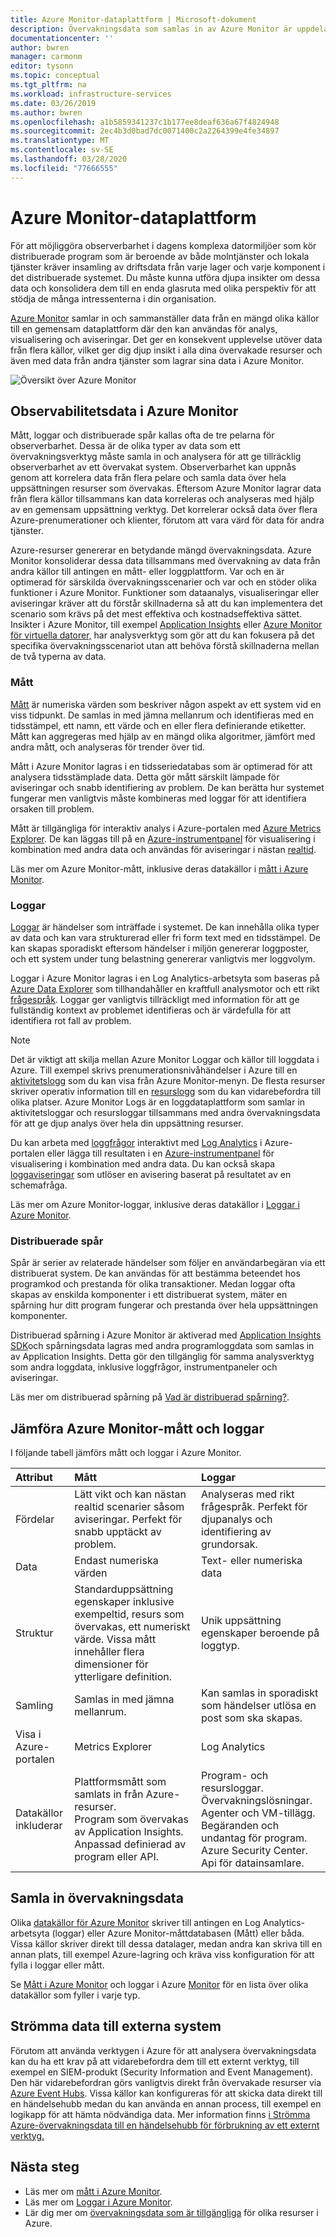 ```yaml
---
title: Azure Monitor-dataplattform | Microsoft-dokument
description: Övervakningsdata som samlas in av Azure Monitor är uppdelade i mått som är lätta och kan stödja scenarier och loggar i nära realtid som används för avancerad analys.
documentationcenter: ''
author: bwren
manager: carmonm
editor: tysonn
ms.topic: conceptual
ms.tgt_pltfrm: na
ms.workload: infrastructure-services
ms.date: 03/26/2019
ms.author: bwren
ms.openlocfilehash: a1b5859341237c1b177ee8deaf636a67f4824948
ms.sourcegitcommit: 2ec4b3d0bad7dc0071400c2a2264399e4fe34897
ms.translationtype: MT
ms.contentlocale: sv-SE
ms.lasthandoff: 03/28/2020
ms.locfileid: "77666555"
---
```

# <a name="azure-monitor-data-platform"></a>Azure Monitor-dataplattform

För att möjliggöra observerbarhet i dagens komplexa datormiljöer som kör distribuerade program som är beroende av både molntjänster och lokala tjänster kräver insamling av driftsdata från varje lager och varje komponent i det distribuerade systemet. Du måste kunna utföra djupa insikter om dessa data och konsolidera dem till en enda glasruta med olika perspektiv för att stödja de många intressenterna i din organisation.

[Azure Monitor](../overview.md) samlar in och sammanställer data från en mängd olika källor till en gemensam dataplattform där den kan användas för analys, visualisering och aviseringar. Det ger en konsekvent upplevelse utöver data från flera källor, vilket ger dig djup insikt i alla dina övervakade resurser och även med data från andra tjänster som lagrar sina data i Azure Monitor.


![Översikt över Azure Monitor](media/data-platform/overview.png)

## <a name="observability-data-in-azure-monitor"></a>Observabilitetsdata i Azure Monitor
Mått, loggar och distribuerade spår kallas ofta de tre pelarna för observerbarhet. Dessa är de olika typer av data som ett övervakningsverktyg måste samla in och analysera för att ge tillräcklig observerbarhet av ett övervakat system. Observerbarhet kan uppnås genom att korrelera data från flera pelare och samla data över hela uppsättningen resurser som övervakas. Eftersom Azure Monitor lagrar data från flera källor tillsammans kan data korreleras och analyseras med hjälp av en gemensam uppsättning verktyg. Det korrelerar också data över flera Azure-prenumerationer och klienter, förutom att vara värd för data för andra tjänster.

Azure-resurser genererar en betydande mängd övervakningsdata. Azure Monitor konsoliderar dessa data tillsammans med övervakning av data från andra källor till antingen en mått- eller loggplattform. Var och en är optimerad för särskilda övervakningsscenarier och var och en stöder olika funktioner i Azure Monitor. Funktioner som dataanalys, visualiseringar eller aviseringar kräver att du förstår skillnaderna så att du kan implementera det scenario som krävs på det mest effektiva och kostnadseffektiva sättet. Insikter i Azure Monitor, till exempel [Application Insights](../app/app-insights-overview.md) eller [Azure Monitor för virtuella datorer,](../insights/vminsights-overview.md) har analysverktyg som gör att du kan fokusera på det specifika övervakningsscenariot utan att behöva förstå skillnaderna mellan de två typerna av data. 


### <a name="metrics"></a>Mått
[Mått](data-platform-metrics.md) är numeriska värden som beskriver någon aspekt av ett system vid en viss tidpunkt. De samlas in med jämna mellanrum och identifieras med en tidsstämpel, ett namn, ett värde och en eller flera definierande etiketter. Mått kan aggregeras med hjälp av en mängd olika algoritmer, jämfört med andra mått, och analyseras för trender över tid. 

Mått i Azure Monitor lagras i en tidsseriedatabas som är optimerad för att analysera tidsstämplade data. Detta gör mått särskilt lämpade för aviseringar och snabb identifiering av problem. De kan berätta hur systemet fungerar men vanligtvis måste kombineras med loggar för att identifiera orsaken till problem.

Mått är tillgängliga för interaktiv analys i Azure-portalen med [Azure Metrics Explorer](../platform/metrics-getting-started.md). De kan läggas till på en [Azure-instrumentpanel](../learn/tutorial-app-dashboards.md) för visualisering i kombination med andra data och användas för aviseringar i nästan [realtid](alerts-metric.md).

Läs mer om Azure Monitor-mått, inklusive deras datakällor i [mått i Azure Monitor](data-platform-metrics.md).

### <a name="logs"></a>Loggar
[Loggar](data-platform-logs.md) är händelser som inträffade i systemet. De kan innehålla olika typer av data och kan vara strukturerad eller fri form text med en tidsstämpel. De kan skapas sporadiskt eftersom händelser i miljön genererar loggposter, och ett system under tung belastning genererar vanligtvis mer loggvolym.

Loggar i Azure Monitor lagras i en Log Analytics-arbetsyta som baseras på [Azure Data Explorer](/azure/data-explorer/) som tillhandahåller en kraftfull analysmotor och ett rikt [frågespråk](/azure/kusto/query/). Loggar ger vanligtvis tillräckligt med information för att ge fullständig kontext av problemet identifieras och är värdefulla för att identifiera rot fall av problem.

> [!NOTE]
> Det är viktigt att skilja mellan Azure Monitor Loggar och källor till loggdata i Azure. Till exempel skrivs prenumerationsnivåhändelser i Azure till en [aktivitetslogg](platform-logs-overview.md) som du kan visa från Azure Monitor-menyn. De flesta resurser skriver operativ information till en [resurslogg](platform-logs-overview.md) som du kan vidarebefordra till olika platser. Azure Monitor Logs är en loggdataplattform som samlar in aktivitetsloggar och resursloggar tillsammans med andra övervakningsdata för att ge djup analys över hela din uppsättning resurser.


 Du kan arbeta med [loggfrågor](../log-query/log-query-overview.md) interaktivt med [Log Analytics](../log-query/portals.md) i Azure-portalen eller lägga till resultaten i en [Azure-instrumentpanel](../learn/tutorial-app-dashboards.md) för visualisering i kombination med andra data. Du kan också skapa [loggaviseringar](alerts-log.md) som utlöser en avisering baserat på resultatet av en schemafråga.

Läs mer om Azure Monitor-loggar, inklusive deras datakällor i [Loggar i Azure Monitor](data-platform-logs.md).

### <a name="distributed-traces"></a>Distribuerade spår
Spår är serier av relaterade händelser som följer en användarbegäran via ett distribuerat system. De kan användas för att bestämma beteendet hos programkod och prestanda för olika transaktioner. Medan loggar ofta skapas av enskilda komponenter i ett distribuerat system, mäter en spårning hur ditt program fungerar och prestanda över hela uppsättningen komponenter.

Distribuerad spårning i Azure Monitor är aktiverad med [Application Insights SDK](../app/distributed-tracing.md)och spårningsdata lagras med andra programloggdata som samlas in av Application Insights. Detta gör den tillgänglig för samma analysverktyg som andra loggdata, inklusive loggfrågor, instrumentpaneler och aviseringar.

Läs mer om distribuerad spårning på [Vad är distribuerad spårning?](../app/distributed-tracing.md).


## <a name="compare-azure-monitor-metrics-and-logs"></a>Jämföra Azure Monitor-mått och loggar

I följande tabell jämförs mått och loggar i Azure Monitor.

| Attribut  | Mått | Loggar |
|:---|:---|:---|
| Fördelar | Lätt vikt och kan nästan realtid scenarier såsom aviseringar. Perfekt för snabb upptäckt av problem. | Analyseras med rikt frågespråk. Perfekt för djupanalys och identifiering av grundorsak. |
| Data | Endast numeriska värden | Text- eller numeriska data |
| Struktur | Standarduppsättning egenskaper inklusive exempeltid, resurs som övervakas, ett numeriskt värde. Vissa mått innehåller flera dimensioner för ytterligare definition. | Unik uppsättning egenskaper beroende på loggtyp. |
| Samling | Samlas in med jämna mellanrum. | Kan samlas in sporadiskt som händelser utlösa en post som ska skapas. |
| Visa i Azure-portalen | Metrics Explorer | Log Analytics |
| Datakällor inkluderar | Plattformsmått som samlats in från Azure-resurser.<br>Program som övervakas av Application Insights.<br>Anpassad definierad av program eller API. | Program- och resursloggar.<br>Övervakningslösningar.<br>Agenter och VM-tillägg.<br>Begäranden och undantag för program.<br>Azure Security Center.<br>Api för datainsamlare. |

## <a name="collect-monitoring-data"></a>Samla in övervakningsdata
Olika [datakällor för Azure Monitor](data-sources.md) skriver till antingen en Log Analytics-arbetsyta (loggar) eller Azure Monitor-måttdatabasen (Mått) eller båda. Vissa källor skriver direkt till dessa datalager, medan andra kan skriva till en annan plats, till exempel Azure-lagring och kräva viss konfiguration för att fylla i loggar eller mått. 

Se [Mått i Azure Monitor](data-platform-metrics.md) och loggar i Azure [Monitor](data-platform-logs.md) för en lista över olika datakällor som fyller i varje typ.


## <a name="stream-data-to-external-systems"></a>Strömma data till externa system
Förutom att använda verktygen i Azure för att analysera övervakningsdata kan du ha ett krav på att vidarebefordra dem till ett externt verktyg, till exempel en SIEM-produkt (Security Information and Event Management). Den här vidarebefordran görs vanligtvis direkt från övervakade resurser via [Azure Event Hubs](/azure/event-hubs/). Vissa källor kan konfigureras för att skicka data direkt till en händelsehubb medan du kan använda en annan process, till exempel en logikapp för att hämta nödvändiga data. Mer information finns [i Strömma Azure-övervakningsdata till en händelsehubb för förbrukning av ett externt verktyg.](stream-monitoring-data-event-hubs.md)



## <a name="next-steps"></a>Nästa steg

- Läs mer om [mått i Azure Monitor](data-platform-metrics.md).
- Läs mer om [Loggar i Azure Monitor](data-platform-logs.md).
- Lär dig mer om [övervakningsdata som är tillgängliga](data-sources.md) för olika resurser i Azure.
